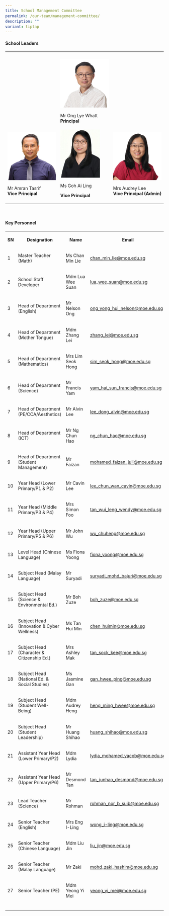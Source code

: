 ```yaml
---
title: School Management Committee
permalink: /our-team/management-committee/
description: ""
variant: tiptap
---
```

<h4>School Leaders</h4><table><tbody><tr><th rowspan="1" colspan="1"><p></p></th><th rowspan="1" colspan="1"><p></p></th><th rowspan="1" colspan="1"><p></p></th></tr><tr><td rowspan="1" colspan="1"><p></p></td><td rowspan="1" colspan="1"><div class="isomer-image-wrapper"><img style="width: 100%" height="auto" width="100%" src="/images/SL/Mr_Ong_Lye_Whatt_Principal.jpg"></div><p> Mr Ong Lye Whatt <br><strong>Principal</strong></p></td><td rowspan="1" colspan="1"><p></p></td></tr><tr><td rowspan="1" colspan="1"><div class="isomer-image-wrapper"><img style="width: 100%" height="auto" width="100%" src="/images/SL/Mr_Amran_Bin_Tasrif_Vice_Principal_EO.png"></div><p> Mr Amran Tasrif <br><strong>Vice Principal</strong></p></td><td rowspan="1" colspan="1"><div class="isomer-image-wrapper"><img style="width: 82%;" height="auto" width="100%" alt="" src="/images/SL/Ms_Goh_Ai_Ling_VP.jpeg"></div><p>Ms Goh Ai Ling</p><p><strong>Vice Principal</strong></p></td><td rowspan="1" colspan="1"><div class="isomer-image-wrapper"><img style="width: 100%" height="auto" width="100%" src="/images/SL/Mrs_Audrey_Lee_Vice_Principal_(Admin).jpg"></div><p>Mrs Audrey Lee <br><strong>Vice Principal (Admin)</strong></p></td></tr></tbody></table><p><br></p><h4>Key Personnel</h4><table><tbody><tr><th rowspan="1" colspan="1"><p>SN</p></th><th rowspan="1" colspan="1"><p>Designation</p></th><th rowspan="1" colspan="1"><p>Name</p></th><th rowspan="1" colspan="1"><p>Email</p></th></tr><tr><td rowspan="1" colspan="1"><p>1</p></td><td rowspan="1" colspan="1"><p>Master Teacher (Math)</p></td><td rowspan="1" colspan="1"><p>Ms Chan Min Lie</p></td><td rowspan="1" colspan="1"><p><a href="mailto:chan_min_lie@moe.edu.sg" rel="noopener noreferrer nofollow" target="_blank">chan_min_lie@moe.edu.sg</a></p></td></tr><tr><td rowspan="1" colspan="1"><p>2</p></td><td rowspan="1" colspan="1"><p>School Staff Developer</p></td><td rowspan="1" colspan="1"><p>Mdm Lua Wee Suan</p></td><td rowspan="1" colspan="1"><p><a href="mailto:lua_wee_suan@moe.edu.sg" rel="noopener noreferrer nofollow" target="_blank">lua_wee_suan@moe.edu.sg</a></p></td></tr><tr><td rowspan="1" colspan="1"><p>3</p></td><td rowspan="1" colspan="1"><p>Head of Department (English)</p></td><td rowspan="1" colspan="1"><p>Mr Nelson Ong</p></td><td rowspan="1" colspan="1"><p><a href="mailto:ong_yong_hui_nelson@moe.edu.sg" rel="noopener noreferrer nofollow" target="_blank">ong_yong_hui_nelson@moe.edu.sg</a></p></td></tr><tr><td rowspan="1" colspan="1"><p>4</p></td><td rowspan="1" colspan="1"><p>Head of Department (Mother Tongue)</p></td><td rowspan="1" colspan="1"><p>Mdm Zhang Lei</p></td><td rowspan="1" colspan="1"><p><a href="mailto:zhang_lei@moe.edu.sg" rel="noopener noreferrer nofollow" target="_blank">zhang_lei@moe.edu.sg</a></p></td></tr><tr><td rowspan="1" colspan="1"><p>5</p></td><td rowspan="1" colspan="1"><p>Head of Department (Mathematics)</p></td><td rowspan="1" colspan="1"><p>Mrs Lim Seok Hong</p></td><td rowspan="1" colspan="1"><p><a href="mailto:sim_seok_hong@moe.edu.sg" rel="noopener noreferrer nofollow" target="_blank">sim_seok_hong@moe.edu.sg</a></p></td></tr><tr><td rowspan="1" colspan="1"><p>6</p></td><td rowspan="1" colspan="1"><p>Head of Department (Science)</p></td><td rowspan="1" colspan="1"><p>Mr Francis Yam</p></td><td rowspan="1" colspan="1"><p><a href="mailto:yam_hai_sun_francis@moe.edu.sg" rel="noopener noreferrer nofollow" target="_blank">yam_hai_sun_francis@moe.edu.sg</a></p></td></tr><tr><td rowspan="1" colspan="1"><p>7</p></td><td rowspan="1" colspan="1"><p>Head of Department (PE/CCA/Aesthetics)</p></td><td rowspan="1" colspan="1"><p>Mr Alvin Lee</p></td><td rowspan="1" colspan="1"><p><a href="mailto:lee_dong_alvin@moe.edu.sg" rel="noopener noreferrer nofollow" target="_blank">lee_dong_alvin@moe.edu.sg</a></p></td></tr><tr><td rowspan="1" colspan="1"><p>8</p></td><td rowspan="1" colspan="1"><p>Head of Department (ICT)</p></td><td rowspan="1" colspan="1"><p>Mr Ng Chun Hao</p></td><td rowspan="1" colspan="1"><p><a href="mailto:ng_chun_hao@moe.edu.sg" rel="noopener noreferrer nofollow" target="_blank">ng_chun_hao@moe.edu.sg</a></p></td></tr><tr><td rowspan="1" colspan="1"><p>9</p></td><td rowspan="1" colspan="1"><p>Head of Department (Student Management)</p></td><td rowspan="1" colspan="1"><p>Mr Faizan</p></td><td rowspan="1" colspan="1"><p><a href="mailto:mohamed_faizan_juli@moe.edu.sg" rel="noopener noreferrer nofollow" target="_blank">mohamed_faizan_juli@moe.edu.sg</a></p></td></tr><tr><td rowspan="1" colspan="1"><p>10</p></td><td rowspan="1" colspan="1"><p>Year Head (Lower Primary/P1 &amp; P2)</p></td><td rowspan="1" colspan="1"><p>Mr Cavin Lee</p></td><td rowspan="1" colspan="1"><p><a href="mailto:lee_chun_wan_cavin@moe.edu.sg" rel="noopener noreferrer nofollow" target="_blank">lee_chun_wan_cavin@moe.edu.sg</a></p></td></tr><tr><td rowspan="1" colspan="1"><p>11</p></td><td rowspan="1" colspan="1"><p>Year Head (Middle Primary/P3 &amp; P4)</p></td><td rowspan="1" colspan="1"><p>Mrs Simon Foo</p></td><td rowspan="1" colspan="1"><p><a href="mailto:tan_wui_leng_wendy@moe.edu.sg" rel="noopener noreferrer nofollow" target="_blank">tan_wui_leng_wendy@moe.edu.sg</a></p></td></tr><tr><td rowspan="1" colspan="1"><p>12</p></td><td rowspan="1" colspan="1"><p>Year Head (Upper Primary/P5 &amp; P6)</p></td><td rowspan="1" colspan="1"><p>Mr John Wu</p></td><td rowspan="1" colspan="1"><p><a href="mailto:wu_chuheng@moe.edu.sg" rel="noopener noreferrer nofollow" target="_blank">wu_chuheng@moe.edu.sg</a></p></td></tr><tr><td rowspan="1" colspan="1"><p>13</p></td><td rowspan="1" colspan="1"><p>Level Head (Chinese Language)</p></td><td rowspan="1" colspan="1"><p>Ms Fiona Yoong</p></td><td rowspan="1" colspan="1"><p><a href="mailto:fiona_yoong@moe.edu.sg" rel="noopener noreferrer nofollow" target="_blank">fiona_yoong@moe.edu.sg</a></p></td></tr><tr><td rowspan="1" colspan="1"><p>14</p></td><td rowspan="1" colspan="1"><p>Subject Head (Malay Language)</p></td><td rowspan="1" colspan="1"><p>Mr Suryadi</p></td><td rowspan="1" colspan="1"><p><a href="mailto:suryadi_mohd_bajuri@moe.edu.sg" rel="noopener noreferrer nofollow" target="_blank">suryadi_mohd_bajuri@moe.edu.sg</a></p></td></tr><tr><td rowspan="1" colspan="1"><p>15</p></td><td rowspan="1" colspan="1"><p>Subject Head (Science &amp; Environmental Ed.)</p></td><td rowspan="1" colspan="1"><p>Mr Boh Zuze</p></td><td rowspan="1" colspan="1"><p><a href="mailto:boh_zuze@moe.edu.sg" rel="noopener noreferrer nofollow" target="_blank">boh_zuze@moe.edu.sg</a></p></td></tr><tr><td rowspan="1" colspan="1"><p>16</p></td><td rowspan="1" colspan="1"><p>Subject Head (Innovation &amp; Cyber Wellness)</p></td><td rowspan="1" colspan="1"><p>Ms Tan Hui Min</p></td><td rowspan="1" colspan="1"><p><a href="mailto:chen_huimin@moe.edu.sg" rel="noopener noreferrer nofollow" target="_blank">chen_huimin@moe.edu.sg</a></p></td></tr><tr><td rowspan="1" colspan="1"><p>17</p></td><td rowspan="1" colspan="1"><p>Subject Head (Character &amp; Citizenship Ed.)</p></td><td rowspan="1" colspan="1"><p>Mrs Ashley Mak</p></td><td rowspan="1" colspan="1"><p><a href="mailto:tan_sock_kee@moe.edu.sg" rel="noopener noreferrer nofollow" target="_blank">tan_sock_kee@moe.edu.sg</a></p></td></tr><tr><td rowspan="1" colspan="1"><p>18</p></td><td rowspan="1" colspan="1"><p>Subject Head (National Ed. &amp; Social Studies)</p></td><td rowspan="1" colspan="1"><p>Ms Jasmine Gan</p></td><td rowspan="1" colspan="1"><p><a href="mailto:gan_hwee_ping@moe.edu.sg" rel="noopener noreferrer nofollow" target="_blank">gan_hwee_ping@moe.edu.sg</a></p></td></tr><tr><td rowspan="1" colspan="1"><p>19</p></td><td rowspan="1" colspan="1"><p>Subject Head (Student Well-Being)</p></td><td rowspan="1" colspan="1"><p>Mdm Audrey Heng</p></td><td rowspan="1" colspan="1"><p><a href="mailto:heng_ming_hwee@moe.edu.sg" rel="noopener noreferrer nofollow" target="_blank">heng_ming_hwee@moe.edu.sg</a></p></td></tr><tr><td rowspan="1" colspan="1"><p>20</p></td><td rowspan="1" colspan="1"><p>Subject Head (Student Leadership)</p></td><td rowspan="1" colspan="1"><p>Mr Huang Shihao</p></td><td rowspan="1" colspan="1"><p><a href="mailto:huang_shihao@moe.edu.sg" rel="noopener noreferrer nofollow" target="_blank">huang_shihao@moe.edu.sg</a></p></td></tr><tr><td rowspan="1" colspan="1"><p>21</p></td><td rowspan="1" colspan="1"><p>Assistant Year Head (Lower Primary/P2)</p></td><td rowspan="1" colspan="1"><p>Mdm Lydia</p></td><td rowspan="1" colspan="1"><p><a href="mailto:lydia_mohamed_yacob@moe.edu.sg" rel="noopener noreferrer nofollow" target="_blank">lydia_mohamed_yacob@moe.edu.sg</a></p></td></tr><tr><td rowspan="1" colspan="1"><p>22</p></td><td rowspan="1" colspan="1"><p>Assistant Year Head (Upper Primary/P6)</p></td><td rowspan="1" colspan="1"><p>Mr Desmond Tan</p></td><td rowspan="1" colspan="1"><p><a href="mailto:tan_junhao_desmond@moe.edu.sg" rel="noopener noreferrer nofollow" target="_blank">tan_junhao_desmond@moe.edu.sg</a></p></td></tr><tr><td rowspan="1" colspan="1"><p>23</p></td><td rowspan="1" colspan="1"><p>Lead Teacher (Science)</p></td><td rowspan="1" colspan="1"><p>Mr Rohman</p></td><td rowspan="1" colspan="1"><p><a href="mailto:rohman_nor_b_suib@moe.edu.sg" rel="noopener noreferrer nofollow" target="_blank">rohman_nor_b_suib@moe.edu.sg</a></p></td></tr><tr><td rowspan="1" colspan="1"><p>24</p></td><td rowspan="1" colspan="1"><p>Senior Teacher (English)</p></td><td rowspan="1" colspan="1"><p>Mrs Eng I-Ling</p></td><td rowspan="1" colspan="1"><p><a href="mailto:wong_i-ling@moe.edu.sg" rel="noopener noreferrer nofollow" target="_blank">wong_i-ling@moe.edu.sg</a></p></td></tr><tr><td rowspan="1" colspan="1"><p>25</p></td><td rowspan="1" colspan="1"><p>Senior Teacher (Chinese Language)</p></td><td rowspan="1" colspan="1"><p>Mdm Liu Jin</p></td><td rowspan="1" colspan="1"><p><a href="mailto:liu_jin@moe.edu.sg" rel="noopener noreferrer nofollow" target="_blank">liu_jin@moe.edu.sg</a></p></td></tr><tr><td rowspan="1" colspan="1"><p>26</p></td><td rowspan="1" colspan="1"><p>Senior Teacher (Malay Language)</p></td><td rowspan="1" colspan="1"><p>Mr Zaki</p></td><td rowspan="1" colspan="1"><p><a href="mailto:mohd_zaki_hashim@moe.edu.sg" rel="noopener noreferrer nofollow" target="_blank">mohd_zaki_hashim@moe.edu.sg</a></p></td></tr><tr><td rowspan="1" colspan="1"><p>27</p></td><td rowspan="1" colspan="1"><p>Senior Teacher (PE)</p></td><td rowspan="1" colspan="1"><p>Mdm Yeong Yi Mei</p></td><td rowspan="1" colspan="1"><p><a href="mailto:yeong_yi_mei@moe.edu.sg" rel="noopener noreferrer nofollow" target="_blank">yeong_yi_mei@moe.edu.sg</a></p></td></tr><tr><td rowspan="1" colspan="1"><p></p></td><td rowspan="1" colspan="1"><p></p></td><td rowspan="1" colspan="1"><p></p></td><td rowspan="1" colspan="1"><p></p></td></tr></tbody></table><p></p>